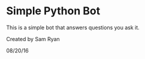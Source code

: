 # Simple Python Bot
This is a simple bot that answers questions you ask it. 

Created by Sam Ryan

08/20/16
